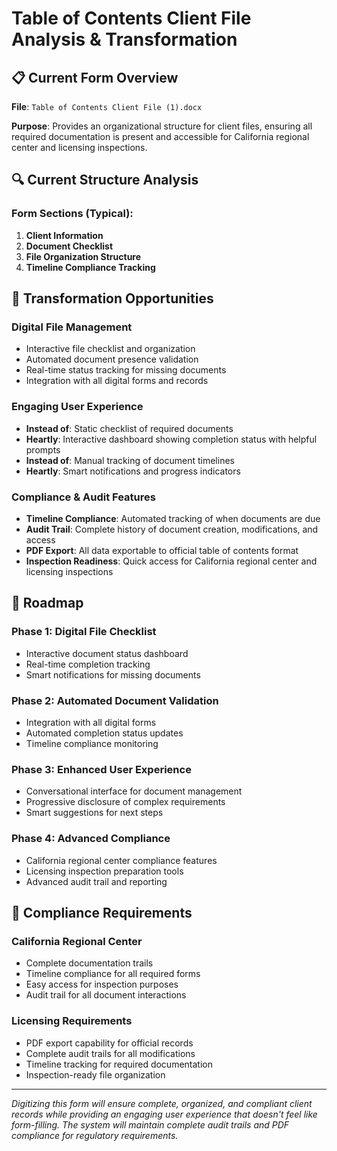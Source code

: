 # Table of Contents Client File Analysis & Transformation

## 📋 Current Form Overview

**File**: `Table of Contents Client File (1).docx`

**Purpose**: Provides an organizational structure for client files, ensuring all required documentation is present and accessible for California regional center and licensing inspections.

## 🔍 Current Structure Analysis

### Form Sections (Typical):

1. **Client Information**
2. **Document Checklist**
3. **File Organization Structure**
4. **Timeline Compliance Tracking**

## 🚀 Transformation Opportunities

### Digital File Management

- Interactive file checklist and organization
- Automated document presence validation
- Real-time status tracking for missing documents
- Integration with all digital forms and records

### Engaging User Experience

- **Instead of**: Static checklist of required documents
- **Heartly**: Interactive dashboard showing completion status with helpful prompts
- **Instead of**: Manual tracking of document timelines
- **Heartly**: Smart notifications and progress indicators

### Compliance & Audit Features

- **Timeline Compliance**: Automated tracking of when documents are due
- **Audit Trail**: Complete history of document creation, modifications, and access
- **PDF Export**: All data exportable to official table of contents format
- **Inspection Readiness**: Quick access for California regional center and licensing inspections

## 🎯 Roadmap

### Phase 1: Digital File Checklist

- Interactive document status dashboard
- Real-time completion tracking
- Smart notifications for missing documents

### Phase 2: Automated Document Validation

- Integration with all digital forms
- Automated completion status updates
- Timeline compliance monitoring

### Phase 3: Enhanced User Experience

- Conversational interface for document management
- Progressive disclosure of complex requirements
- Smart suggestions for next steps

### Phase 4: Advanced Compliance

- California regional center compliance features
- Licensing inspection preparation tools
- Advanced audit trail and reporting

## 🔐 Compliance Requirements

### California Regional Center

- Complete documentation trails
- Timeline compliance for all required forms
- Easy access for inspection purposes
- Audit trail for all document interactions

### Licensing Requirements

- PDF export capability for official records
- Complete audit trails for all modifications
- Timeline tracking for required documentation
- Inspection-ready file organization

---

_Digitizing this form will ensure complete, organized, and compliant client records while providing an engaging user experience that doesn't feel like form-filling. The system will maintain complete audit trails and PDF compliance for regulatory requirements._
